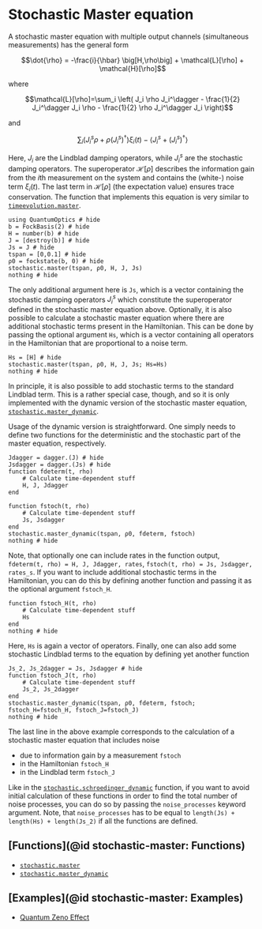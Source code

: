 # Stochastic Master equation

A stochastic master equation with multiple output channels (simultaneous measurements) has the general form

```math
\dot{\rho} = -\frac{i}{\hbar} \big[H,\rho\big]
             + \mathcal{L}[\rho] + \mathcal{H}[\rho]
```

where

```math
\mathcal{L}[\rho]=\sum_i \left(
       J_i \rho J_i^\dagger
       - \frac{1}{2} J_i^\dagger J_i \rho
       - \frac{1}{2} \rho J_i^\dagger J_i
   \right)
```

and

```math
\sum_i
    \left(J_i^s\rho + \rho \left(J_i^s\right)^\dagger\right)\xi_i(t) - \langle J_i^s + \left(J_i^s\right)^\dagger\rangle
```

Here, $J_i$ are the Lindblad damping operators, while $J_i^s$ are the stochastic damping operators. The superoperator $\mathcal{H}[\rho]$ describes the information gain from the $i$th measurement on the system and contains the (white-) noise term $\xi_i(t)$. The last term in $\mathcal{H}[\rho]$ (the expectation value) ensures trace conservation. The function that implements this equation is very similar to [`timeevolution.master`](@ref).

```@example stochastic-master
using QuantumOptics # hide
b = FockBasis(2) # hide
H = number(b) # hide
J = [destroy(b)] # hide
Js = J # hide
tspan = [0,0.1] # hide
ρ0 = fockstate(b, 0) # hide
stochastic.master(tspan, ρ0, H, J, Js)
nothing # hide
```

The only additional argument here is `Js`, which is a vector containing the stochastic damping operators $J_i^s$ which constitute the superoperator defined in the stochastic master equation above. Optionally, it is also possible to calculate a stochastic master equation where there are additional stochastic terms present in the Hamiltonian. This can be done by passing the optional argument `Hs`, which is a vector containing all operators in the Hamiltonian that are proportional to a noise term.

```@example stochastic-master
Hs = [H] # hide
stochastic.master(tspan, ρ0, H, J, Js; Hs=Hs)
nothing # hide
```

In principle, it is also possible to add stochastic terms to the standard Lindblad term. This is a rather special case, though, and so it is only implemented with the dynamic version of the stochastic master equation, [`stochastic.master_dynamic`](@ref).

Usage of the dynamic version is straightforward. One simply needs to define two functions for the deterministic and the stochastic part of the master equation, respectively.

```@example stochastic-master
Jdagger = dagger.(J) # hide
Jsdagger = dagger.(Js) # hide
function fdeterm(t, rho)
    # Calculate time-dependent stuff
    H, J, Jdagger
end

function fstoch(t, rho)
    # Calculate time-dependent stuff
    Js, Jsdagger
end
stochastic.master_dynamic(tspan, ρ0, fdeterm, fstoch)
nothing # hide
```

Note, that optionally one can include rates in the function output, `fdeterm(t, rho) = H, J, Jdagger, rates`, `fstoch(t, rho) = Js, Jsdagger, rates_s`. If you want to include additional stochastic terms in the Hamiltonian, you can do this by defining another function and passing it as the optional argument `fstoch_H`.

```@example stochastic-master
function fstoch_H(t, rho)
    # Calculate time-dependent stuff
    Hs
end
nothing # hide
```

Here, `Hs` is again a vector of operators. Finally, one can also add some stochastic Lindblad terms to the equation by defining yet another function

```@example stochastic-master
Js_2, Js_2dagger = Js, Jsdagger # hide
function fstoch_J(t, rho)
    # Calculate time-dependent stuff
    Js_2, Js_2dagger
end
stochastic.master_dynamic(tspan, ρ0, fdeterm, fstoch; fstoch_H=fstoch_H, fstoch_J=fstoch_J)
nothing # hide
```

The last line in the above example corresponds to the calculation of a stochastic master equation that includes noise

- due to information gain by a measurement `fstoch`
- in the Hamiltonian `fstoch_H`
- in the Lindblad term `fstoch_J`

Like in the [`stochastic.schroedinger_dynamic`](@ref) function, if you want to avoid initial calculation of these functions in order to find the total number of noise processes, you can do so by passing the `noise_processes` keyword argument. Note, that `noise_processes` has to be equal to `length(Js) + length(Hs) + length(Js_2)` if all the functions are defined.

## [Functions](@id stochastic-master: Functions)

* [`stochastic.master`](@ref)
* [`stochastic.master_dynamic`](@ref)

## [Examples](@id stochastic-master: Examples)

* [Quantum Zeno Effect](@ref)
